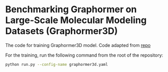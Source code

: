 # Benchmarking Graphormer on Large-Scale Molecular Modeling Datasets (Graphormer3D)

The code for training Graphormer3D model.
Code adapted from [repo](https://github.com/microsoft/Graphormer/)

For the training, run the following command from the root of the repository:

```bash
python run.py --config-name graphormer3d.yaml
```
